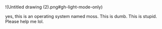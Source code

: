 !(Untitled drawing (2).png#gh-light-mode-only)

yes, this is an operating system named moss. This is dumb. This is stupid. Please help me lol.
